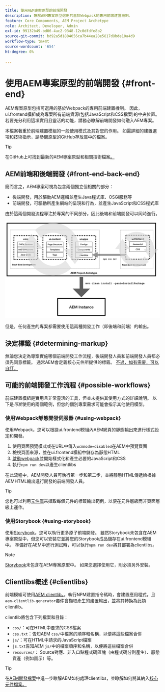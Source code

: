 ```yaml
---
title: 使用AEM專案原型的前端開發
description: 瞭解AEM專案原型選用的基於Webpack的專用前端建置機制。
feature: Core Components, AEM Project Archetype
role: Architect, Developer, Admin
exl-id: 99132b49-bd06-4ac2-9348-12c0dfdfe8b2
source-git-commit: bd92a5d1884056ca7b44ea28e5817d8bde10a4d9
workflow-type: tm+mt
source-wordcount: '654'
ht-degree: 0%

---
```



# 使用AEM專案原型的前端開發 {#front-end}

AEM專案原型包括可選用的基於Webpack的專用前端建置機制。 因此，ui.frontend模組成為專案所有前端資源(包括JavaScript和CSS檔案)的中央位置。 若要充分利用這項實用且靈活的功能，請務必瞭解前端開發如何融入AEM專案。

本檔案著重於前端建置模組的一般使用模式及其對您的作用。 如需詳細的建置選項和技術指示，請參閱原型的GitHub存放庫中的檔案。

>[!TIP]
>
>在GitHub上可找到最新的AEM專案原型和相關技術檔案[。](https://github.com/adobe/aem-project-archetype)

## AEM前端和後端開發 {#front-end-back-end}

簡而言之，AEM專案可視為包含兩個獨立但相關的部分：

* 後端開發，用於驅動AEM邏輯並產生Java程式庫、OSGi服務等
* 前端開發，可驅動所產生網站的呈現和行為，並產生JavaScript和CSS程式庫

由於這兩個開發流程專注於專案的不同部分，因此後端和前端開發可以同時進行。

![前端工作流程圖表](/help/assets/front-end-flow.png)

但是，任何產生的專案都需要使用這兩種開發工作（即後端和前端）的輸出。

## 決定標籤 {#determining-markup}

無論您決定為專案實施哪個前端開發工作流程，後端開發人員和前端開發人員都必須先同意標籤。 通常AEM會定義核心元件所提供的標籤。 [不過，如有需要，可以自訂。](/help/developing/customizing.md#customizing-the-markup)

## 可能的前端開發工作流程 {#possible-workflows}

前端建置模組是實用且非常靈活的工具，但並未提供其使用方式的詳細說明。 以下是&#x200B;*可能*&#x200B;使用的兩個範例，但您的個別專案需求可能會指示其他使用模型。

### 使用Webpack靜態開發伺服器 {#using-webpack}

使用Webpack，您可以根據ui.frontend模組內AEM網頁的靜態輸出來進行樣式設定和開發。

1. 使用頁面預覽模式或在URL中傳入`wcmmode=disabled`在AEM中預覽頁面
1. 檢視頁面來源，並在ui.frontend模組中儲存為靜態HTML
1. [啟動webpack](#webpack-dev-server)並開始樣式化和產生必要的JavaScript和CSS
1. 執行`npm run dev`以產生clientlibs

在此流程中，AEM開發人員可執行第一步和第二步，並將靜態HTML傳遞給根據AEMHTML輸出進行開發的前端開發人員。

>[!TIP]
>
>您也可以利用[元件庫](https://adobe.com/go/aem_cmp_library)來擷取每個元件的標籤輸出範例，以便在元件層級而非頁面層級上運作。

### 使用Storybook {#using-storybook}

使用[Storybook](https://storybook.js.org)，您可以執行更多原子前端開發。 雖然Storybook未包含在AEM專案原型中，但您可以安裝它並將您的Storybook成品儲存在ui.frontend模組中。 準備好在AEM中進行測試時，可以執行`npm run dev`將其部署為clientlibs。

>[!NOTE]
>
>[Storybook](https://storybook.js.org)未包含在AEM專案原型中。 如果您選擇使用它，則必須另外安裝。

## Clientlibs概述 {#clientlibs}

前端模組可使用[AEM clientlib。](https://experienceleague.adobe.com/docs/experience-manager-cloud-service/implementing/developing/full-stack/clientlibs.html)。執行NPM建置指令碼時，會建置應用程式，且`aem-clientlib-generator`套件會擷取產生的建置輸出，並將其轉換為此類clientlib。

clientlib將包含下列檔案和目錄：

* `css/`：可在HTML中要求的CSS檔案
* `css.txt`：告知AEM `css/`中檔案的順序和名稱，以便將這些檔案合併
* `js/`：可在HTML中請求的JavaScript檔案
* `js.txt`告知AEM `js/`中的檔案順序和名稱，以便將這些檔案合併
* `resources/`： Source對應、非入口點程式碼區塊（由程式碼分割產生）、靜態資產（例如圖示）等。

>[!TIP]
>
>在[AEM開發檔案](https://experienceleague.adobe.com/docs/experience-manager-cloud-service/implementing/developing/full-stack/clientlibs.html)中進一步瞭解AEM如何處理clientlibs，並瞭解如何將其納入[核心元件檔案。](/help/developing/including-clientlibs.md)
